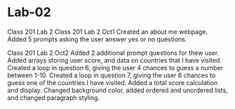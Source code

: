 # Lab-02
Class 201 Lab 2
Class 201 Lab 2 Oct1 Created an about me webpage. Added 5 prompts asking the user answer yes or no questions.

Class 201 Lab 2 Oct2 
Added 2 additional prompt questions for thew user. Added arrays storing user score, and data on countries that I have visited. Created a loop in question 6, giving the user 4 chances to guess a number between 1-10. Created a loop in question 7, giving the user 6 chances to guess one of the countries I have visited.
Added a total score calculation and display.
Changed background color, added ordered and unordered lists, and changed paragraph styling.

